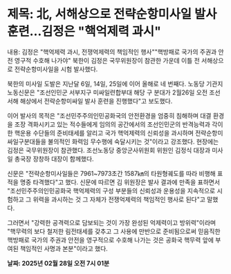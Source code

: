 # **제목: 北, 서해상으로 전략순항미사일 발사훈련…김정은 "핵억제력 과시"**

  내용: 김정은 "핵억제력 과시, 전쟁억제력의 책임적인 행사""핵방패로 국가의 주권과 안전 영구적 수호해 나가야" 북한이 김정은 국무위원장이 참관한 가운데 이틀 전 서해상으로 전략순항미사일을 시험 발사했다.

북한의 미사일 도발은 지난달 6일, 14일, 25일에 이어 올해로 네 번째다. 노동당 기관지 노동신문은 "조선인민군 서부지구 미싸일련합부대 해당 구 분대가 2월26일 오전 조선 서해 해상에서 전략순항미싸일 발사 훈련을 진행했다"고 보도했다.

이어 발사의 목적은 "조선민주주의인민공화국의 안전환경을 엄중히 침해하며 대결 환경을 조장 격화시키고 있는 적수들에게 임의의 공간에서의 조선인민군의 반격능력과 각이한 핵운용 수단들의 준비태세를 알리고 국가 핵억제력의 신뢰성을 과시하며 전략순항미싸일구분대들을 불의적인 화력임 무수행에 숙달시키는 것"이라고 강조했다. 현장에는 김정은 국무위원장이 참관했다. 조선노동당 중앙군사위원회 위원인 김정식 대장과 미사일 총국장 장창하 대장이 함께했다.

신문은 "전략순항미사일들은 7961~7973초간 1587㎞의 타원형궤도를 따라 비행해 표적을 명중 타격했다"고 했다. 신문에 따르면 김 위원장은 발사 결과에 만족을 표하면서 "조선민주주의인민공화국 핵억제력의 구성 부분들의 신뢰성과 운용성을 지속적으로 시험하고 그 위력을 과시하는 것 그 자체가 전쟁억제력의 책임적인 행사로 된다"고 말했다.

그러면서 "강력한 공격력으로 담보되는 것이 가장 완성된 억제력이고 방위력"이라며 "핵무력의 보다 철저한 림전태세를 갖추고 그 사용에 만반으로 준비됨으로써 믿음직한 핵방패로 국가의 주권과 안전을 영구적으로 수호해 나가는 것은 공화국 핵무력 앞에 부여된 책임적인 사명과 본분"이라고 했다.

  **날짜: 2025년 02월 28일 오전 7시 01분**